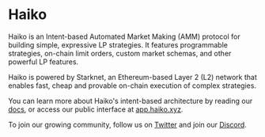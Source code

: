 # Haiko

Haiko is an Intent-based Automated Market Making (AMM) protocol for building simple, expressive LP strategies. It features programmable strategies, on-chain limit orders, custom market schemas, and other powerful LP features.

Haiko is powered by Starknet, an Ethereum-based Layer 2 (L2) network that enables fast, cheap and provable on-chain execution of complex strategies.

You can learn more about Haiko's intent-based architecture by reading our [docs](https://docs.haiko.xyz/), or access our public interface at [app.haiko.xyz](https://app.haiko.xyz/).

To join our growing community, follow us on [Twitter](https://twitter.com/haikoxyz) and join our [Discord](https://discord.gg/fbRwDtRSUY).

